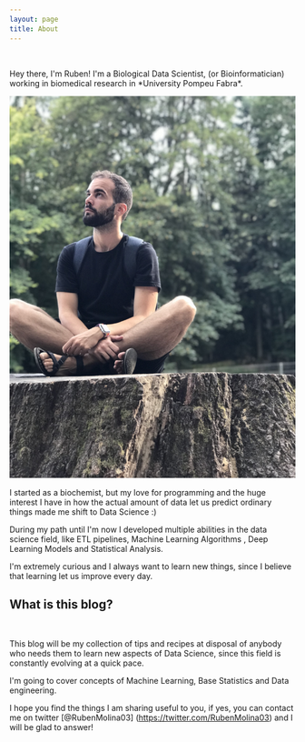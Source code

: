 ```yaml
---
layout: page
title: About
---
```



<br>
<p class="message">
  Hey there, I'm Ruben! I'm a Biological Data Scientist, (or Bioinformatician) working in biomedical research in *University Pompeu Fabra*.
</p>

![Me](images/ruben.jpg)
  
I started as a biochemist, but my love for programming and the huge interest I have in how the actual amount of data let us predict ordinary things made me shift to Data Science :)

During my path until I'm now I developed multiple abilities in the data science field, like ETL pipelines, Machine Learning Algorithms , Deep Learning Models and Statistical Analysis.

I'm extremely curious and I always want to learn new things, since I believe that learning let us improve every day.

## What is this blog?
<br>

This blog will be my collection of tips and recipes at disposal of anybody who needs them to learn new aspects of Data Science, since this field is constantly evolving at a quick pace.

I'm going to cover concepts of Machine Learning, Base Statistics and Data engineering.

I hope you find the things I am sharing useful to you, if yes, you can contact me on twitter [@RubenMolina03] (https://twitter.com/RubenMolina03) and I will be glad to answer!



